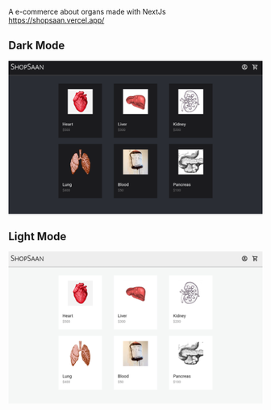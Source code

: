 A e-commerce about organs made with NextJs
https://shopsaan.vercel.app/


## Dark Mode
![img](https://github.com/JonathanSaan/ShopSaan/blob/85d859c9a9d47b2dea3f224644066686ef50e8f8/Capture+_2022-08-12-17-52-58-1-1.png)

## Light Mode
![img](https://github.com/JonathanSaan/ShopSaan/blob/9cd7b1ecbcaee1d6d54e726807c1e7c37f51b13c/Capture+_2022-08-12-17-53-10-1.png)
